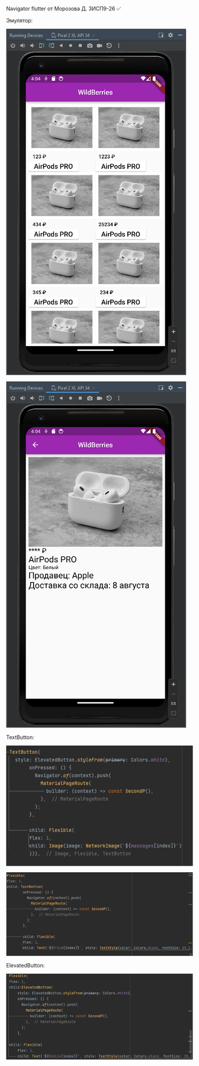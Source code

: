 Navigator flutter от Морозова Д. 3ИСП9-26 :white_check_mark:

Эмулятор:

![Image](https://github.com/Y3Cv/navigatorHW/raw/main/images/screen1.png)

![Image](https://github.com/Y3Cv/navigatorHW/raw/main/images/screen2.png)

TextButton:

![Image](https://github.com/Y3Cv/navigatorHW/raw/main/images/screen3.png)

![Image](https://github.com/Y3Cv/navigatorHW/raw/main/images/screen4.png)

ElevatedButton:

![Image](https://github.com/Y3Cv/navigatorHW/raw/main/images/screen5.png)
